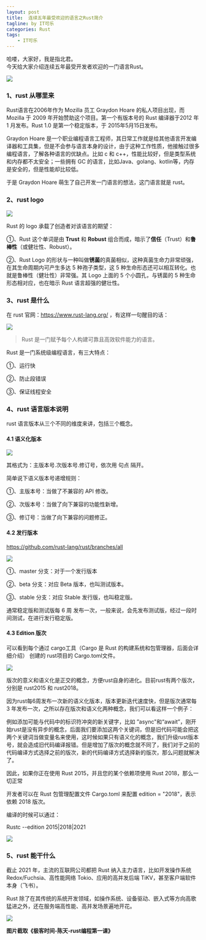 ```yaml
---
layout: post
title:  连续五年最受欢迎的语言之Rust简介
tagline: by IT可乐
categories: Rust
tags: 
    - IT可乐
---
```


哈喽，大家好，我是指北君。  
今天给大家介绍连续五年最受开发者欢迎的一门语言Rust。
<!--more-->

![](http://www.javanorth.cn/assets/images/2023/itcoke/rust/rust-01-01.png)

### 1、rust 从哪里来

Rust语言在2006年作为 Mozilla 员工 Graydon Hoare 的私人项目出现，而 Mozilla 于 2009 年开始赞助这个项目。第一个有版本号的 Rust 编译器于2012 年 1 月发布。Rust 1.0 是第一个稳定版本，于 2015年5月15日发布。

Graydon Hoare 是一个职业编程语言工程师，其日常工作就是给其他语言开发编译器和工具集，但是不会参与语言本身的设计，由于这种工作性质，他接触过很多编程语言，了解各种语言的优缺点。比如 c 和 c++，性能比较好，但是类型系统和内存都不太安全；一些拥有 GC 的语言，比如Java、golang、kotlin等，内存是安全的，但是性能却比较低。

于是 Graydon Hoare 萌生了自己开发一门语言的想法，这门语言就是 rust。



### 2、rust logo

![](http://www.javanorth.cn/assets/images/2023/itcoke/rust/rust-01-02.png)



Rust 的 logo 承载了创造者对该语言的期望：

①、Rust 这个单词是由 **Trust** 和 **Robust** 组合而成，暗示了**信任**（Trust）和**鲁棒性**（或健壮性、Robust）。

②、Rust Logo 的形状与一种叫做**锈菌**的真菌相似，这种真菌生命力非常顽强，在其生命周期内可产生多达 5 种孢子类型，这 5 种生命形态还可以相互转化。也就是鲁棒性（健壮性）非常强。其 Logo 上面的 5 个小圆孔，与锈菌的 5 种生命形态相对应，也在暗示 Rust 语言超强的健壮性。



### 3、rust 是什么

在 rust 官网：https://www.rust-lang.org/ ，有这样一句醒目的话：

![](http://www.javanorth.cn/assets/images/2023/itcoke/rust/rust-01-03.png)

> Rust 是一门赋予每个人构建可靠且高效软件能力的语言。

Rust 是一门系统级编程语言，有三大特点：

①、运行快

②、防止段错误

③、保证线程安全



### 4、rust 语言版本说明

rust 语言版本从三个不同的维度来讲，包括三个概念。

#### 4.1 语义化版本

![](http://www.javanorth.cn/assets/images/2023/itcoke/rust/rust-01-04.png)

其格式为：主版本号.次版本号.修订号，依次用 句点 隔开。

简单说下语义版本号递增规则：

①、主版本号：当做了不兼容的 API 修改。

②、次版本号：当做了向下兼容的功能性新增。

③、修订号：当做了向下兼容的问题修正。



#### 4.2 发行版本

https://github.com/rust-lang/rust/branches/all

![](http://www.javanorth.cn/assets/images/2023/itcoke/rust/rust-01-05.png)

①、master 分支：对于一个发行版本

②、beta 分支：对应 Beta 版本，也叫测试版本。

③、stable 分支：对应 Stable 发行版，也叫稳定版。

通常稳定版和测试版每 6 周 发布一次，一般来说，会先发布测试版，经过一段时间测试，在进行发行稳定版。



#### 4.3 Edition 版次

可以看到每个通过 cargo工具（Cargo 是 Rust 的构建系统和包管理器，后面会详细介绍） 创建的 rust项目的 Cargo.toml文件。

![](http://www.javanorth.cn/assets/images/2023/itcoke/rust/rust-01-06.png)

版次的意义和语义化是正交的概念，方便rust自身的进化。目前rust有两个版次，分别是 rust2015 和 rust2018。

因为rust每6周发布一次新的语义化版本，版本更新迭代速度快，但是版次通常每 3 年发布一次，之所以存在版次和语义化两种概念，我们可以看这样一个例子：

例如添加可能与代码中的标识符冲突的新关键字，比如 ”async"和“await”，刚开始rust是没有异步的概念，后面我们要添加这两个关键词，但是旧代码可能会把这两个关键词当做变量名来使用，这时候如果只有语义化的概念，我们升级rust版本号，就会造成旧代码编译报错。但是增加了版次的概念就不同了，我们对于之前的代码编译方式选择之前的版次，新的代码编译方式选择新的版次，那么问题就解决了。

因此，如果你正在使用 Rust 2015，并且您的某个依赖项使用 Rust 2018，那么一切正常

开发者可以在 Rust 包管理配置文件 Cargo.toml 来配置 edition = "2018"，表示依赖 2018 版次。

编译的时候可以通过：

Rustc --edition 2015|2018|2021 

![](http://www.javanorth.cn/assets/images/2023/itcoke/rust/rust-01-07.png)



### 5、rust 能干什么

截止 2021 年，主流的互联网公司都把 Rust 纳入主力语言，比如开发操作系统 Redox/Fuchsia、高性能网络 Tokio、应用的高并发后端 TiKV，甚至客户端软件本身（飞书）。

Rust 除了在其传统的系统开发领域，如操作系统、设备驱动、嵌入式等方向高歌猛进之外，还在服务端高性能、高并发场景遍地开花。

![](http://www.javanorth.cn/assets/images/2023/itcoke/rust/rust-01-08.png)

**图片截取《极客时间-陈天-rust编程第一课》**

